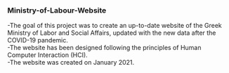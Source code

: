 ### Ministry-of-Labour-Website

-The goal of this project was to create an up-to-date website of the Greek Ministry of Labor and Social Affairs, updated with the new data after   the COVID-19 pandemic.  
-The website has been designed following the principles of Human Computer Interaction (HCI).  
-The website was created on January 2021.  
